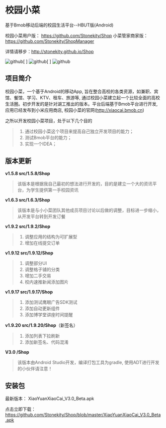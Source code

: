 校园小菜
========

基于Bmob移动后端的校园生活平台--HBUT版(Android)

校园小菜用户版： https://github.com/Stonekity/Shop
小菜管家商家版： https://github.com/Stonekity/ShopManager

详情请移步：http://stonekity.github.io/Shop


![github](https://github.com/Stonekity/Shop/blob/master/screen/show_1.png)[    ]
![github](https://github.com/Stonekity/Shop/blob/master/screen/Show_2.png)[    ]
![github](https://github.com/Stonekity/Shop/blob/master/screen/show_3.png)



项目简介
-------
    
校园小菜，一个基于Android的移动App, 旨在整合高校的各类资源，如兼职、宾馆、餐馆、学习、KTV、租车、旅游等,
通过校园小菜建立起一个比较全面的高校生活圈。初步开发的是针对湖工推出的版本。平台后端基于Bmob平台进行开发,
应用已经发布到小米应用商店, 校园小菜的官网(http://xiaocai.bmob.cn)
    
   
之所以开发校园小菜项目，处于以下几个目的
>1. 通过校园小菜这个项目来提高自己独立开发项目的能力；
>2. 测试Bmob平台的能力；
>3. 实现一个IDEA；
    

版本更新
--------

**v1.5.8  src/1.5.8/Shop**
> 该版本是根据我自己最初的想法进行开发的，目的是建立一个大的资讯平台，为学生提供第一手校园资讯

**v1.6.3  src/1.6.3/Shop**
> 该版本是与小小菜团队其他成员项目讨论以后做的调整，目标进一步缩小，从开发平台转到开发订餐
        
**v1.9.2  src/1.9.2/Shop**
>1. 调整应用的结构为可扩展型
>2. 增加在线提交订单
        
**v1.9.12  src/1.9.12/Shop**
>1. 调整部分UI
>2. 调整格子铺的分类
>3. 增加二手交易
>4. 校内速推新闻添加图片
        
**v1.9.17  src/1.9.17/Shop**
>1. 添加测试鹰眼广告SDK测试
>2. 添加自动更新组件
>3. 添加博学堂讲座时间提醒
        
**v1.9.20  src/1.9.20/Shop**（新签名）
>1. 添加列表下拉刷新
>2. 添加新签名、代码混淆

**V3.0  /Shop**
> 该版本由Android Studio开发，编译打包工具为gradle, 使用ADT进行开发的小伙伴请注意！
        


安装包
-----

最新版本： XiaoYuanXiaoCai_V3.0_Beta.apk 

点击立即下载： https://github.com/Stonekity/Shop/blob/master/XiaoYuanXiaoCai_V3.0_Beta.apk



    
         
        
